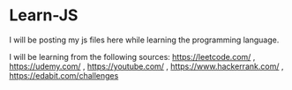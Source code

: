 # Learn-JS

I will be posting my js files here while learning the programming language.

I will be learning from the following sources:
https://leetcode.com/ , 
https://udemy.com/ ,
https://youtube.com/ ,
https://www.hackerrank.com/ ,
https://edabit.com/challenges
